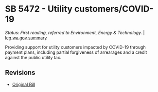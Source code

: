 # SB 5472 - Utility customers/COVID-19
*Status: First reading, referred to Environment, Energy & Technology.* | [leg.wa.gov summary](https://app.leg.wa.gov/billsummary?BillNumber=5472&Year=2021)

Providing support for utility customers impacted by COVID-19 through payment plans, including partial forgiveness of arrearages and a credit against the public utility tax.

## Revisions
* [Original Bill](1/)